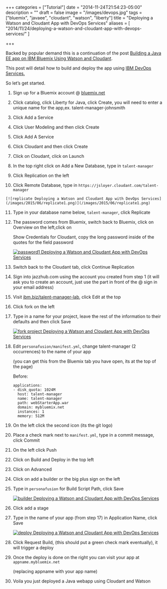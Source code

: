 +++
categories = ["Tutorial"]
date = "2014-11-24T21:54:23-05:00"
description = ""
draft = false
image = "/images/devops.jpg"
tags = ["bluemix", "javaee", "cloudant", "watson", "liberty"]
title = "Deploying a Watson and Cloudant App with DevOps Services"
aliases = [
    "2014/11/24/deploying-a-watson-and-cloudant-app-with-devops-services/"
]

+++

Backed by popular demand this is a continuation of the post [Building a Java EE app on IBM Bluemix Using Watson and Cloudant](/post/building-a-java-ee-app-on-ibm-bluemix-using-watson-and-cloudant/).

This post will detail how to build and deploy the app using [IBM DevOps Services.](http://jazzhub.com)

So let’s get started.
<!-- more -->




  1. Sign up for a Bluemix account @ [bluemix.net](http://bluemix.net/)


  2. Click catalog, click Liberty for Java, click Create, you will need to enter a unique name for the app,ex. talent-manager-johnsmith


  3. Click Add a Service


  4. Click User Modeling and then click Create


  5. Click Add A Service


  6. Click Cloudant and then click Create


  7. Click on Cloudant, click on Launch


  8. In the top right click on Add a New Database, type in `talent-manager`


  9. Click Replication on the left


  10. Click Remote Database, type in `https://jsloyer.cloudant.com/talent-manager`


    [![replicate Deploying a Watson and Cloudant App with DevOps Services](/images/2015/06/replicate1.png)](/images/2015/06/replicate1.png)

11. Type in your database name below, `talent-manager`, click Replicate

12. The password comes from Bluemix, switch back to Bluemix, click on Overview on the left,click on

    Show Credentials for Cloudant, copy the long password inside of the quotes for the field password

    [![password1 Deploying a Watson and Cloudant App with DevOps Services](/images/2015/06/password11.png)](/images/2015/06/password11.png)

13. Switch back to the Cloudant tab, click Continue Replication

14. Sign into jazzhub.com using the account you created from step 1 (it will ask you to create an account, just use the part in front of the @ sign in your email address)

15. Visit [ibm.biz/talent-manager-lab](http://ibm.biz/talent-manager-lab), click Edit at the top

16. Click fork on the left

17. Type in a name for your project, leave the rest of the information to their defaults and then click Save

    [![fork project Deploying a Watson and Cloudant App with DevOps Services](https://developer.ibm.com/bluemix/wp-content/uploads/sites/20/2014/11/fork-project.png)](https://developer.ibm.com/bluemix/wp-content/uploads/sites/20/2014/11/fork-project.png)
18. Edit `personafusion/manifest.yml`, change talent-manager (2 occurrences) to the name of your app

    (you can get this from the Bluemix tab you have open, its at the top of the page)

    Before:

        applications:
        - disk_quota: 1024M
          host: talent-manager
          name: talent-manager
          path: webStarterApp.war
          domain: mybluemix.net
          instances: 1
          memory: 512M



19. On the left click the second icon (its the git logo)

20. Place a check mark next to `manifest.yml`, type in a commit message, click Commit

21. On the left click Push

22. Click on Build and Deploy in the top left

23. Click on Advanced

24. Click on add a builder or the big plus sign on the left

25. Type in `personafusion` for Build Script Path, click Save

    [![builder Deploying a Watson and Cloudant App with DevOps Services](/images/2015/06/builder.png)](/images/2015/06/builder.png)

26. Click add a stage

27. Type in the name of your app (from step 17) in Application Name, click Save

    [![deploy Deploying a Watson and Cloudant App with DevOps Services](/images/2015/06/deploy.png)](/images/2015/06/deploy.png)

28. Click Request Build, (this should put a green check mark eventually), it will trigger a deploy

29. Once the deploy is done on the right you can visit your app at `appname.mybluemix.net`

    (replacing appname with your app name)

30. Voila you just deployed a Java webapp using Cloudant and Watson
